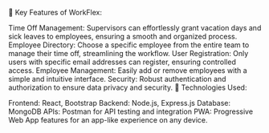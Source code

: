 🌟 Key Features of WorkFlex:

Time Off Management: Supervisors can effortlessly grant vacation days and sick leaves to employees, ensuring a smooth and organized process.
Employee Directory: Choose a specific employee from the entire team to manage their time off, streamlining the workflow.
User Registration: Only users with specific email addresses can register, ensuring controlled access.
Employee Management: Easily add or remove employees with a simple and intuitive interface.
Security: Robust authentication and authorization to ensure data privacy and security.
🔧 Technologies Used:

Frontend: React, Bootstrap
Backend: Node.js, Express.js
Database: MongoDB
APIs: Postman for API testing and integration
PWA: Progressive Web App features for an app-like experience on any device.
